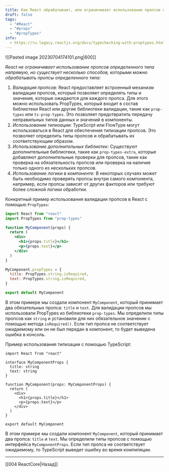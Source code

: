 ```yaml
---
title: Как React обрабатывает, или ограничивает использование пропсов определенного типа?
draft: false
tags:
  - "#React"
  - "#props"
  - "#propTypes"
info:
  - https://ru.legacy.reactjs.org/docs/typechecking-with-proptypes.html#gatsby-focus-wrapper
---
```

![[Pasted image 20230704174101.png|600]]

_React не ограничивает использование пропсов определенного типа напрямую, но существует несколько способов, которыми можно обрабатывать пропсы определенного типа:_

1. _Валидация пропсов:_ React предоставляет встроенный механизм валидации пропсов, который позволяет определять типы и значения, которые ожидаются для каждого пропса. Для этого можно использовать PropTypes, который входит в состав библиотеки React или другие библиотеки валидации, такие как `prop-types` или `ts-prop-types`. Это позволяет предотвратить передачу неправильных типов данных и значений в компоненты.
2. _Использование типизации:_ TypeScript или FlowType могут использоваться в React для обеспечения типизации пропсов. Это позволяет определить типы пропсов и обрабатывать их соответствующим образом.
3. _Использование дополнительных библиотек:_ Существуют дополнительные библиотеки, такие как `prop-types-extra`, которые добавляют дополнительные проверки для пропсов, такие как проверка на обязательность пропсов или проверка на наличие только одного из нескольких пропсов.
4. _Использование логики в компоненте:_ В некоторых случаях может быть необходимо проверять пропсы внутри самого компонента, например, если пропсы зависят от других факторов или требуют более сложной логики обработки.

Конкретный пример использования валидации пропсов в React с помощью `PropTypes`:

```jsx
import React from "react"
import PropTypes from "prop-types"

function MyComponent(props) {
  return (
    <div>
      <h1>{props.title}</h1>
      <p>{props.text}</p>
    </div>
  )
}

MyComponent.propTypes = {
  title: PropTypes.string.isRequired,
  text: PropTypes.string.isRequired,
}

export default MyComponent
```

В этом примере мы создали компонент `MyComponent`, который принимает два обязательных пропса: `title` и `text`. Для валидации пропсов мы использовали PropTypes из библиотеки `prop-types`. Мы определили типы пропсов как `string` и установили для них обязательное значение с помощью метода `isRequired()`. Если тип пропса не соответствует ожидаемому или он не был передан в компонент, то будет выведена ошибка в консоль.

Пример использования типизации с помощью TypeScript:

```tsx
import React from "react"

interface MyComponentProps {
  title: string
  text: string
}

function MyComponent(props: MyComponentProps) {
  return (
    <div>
      <h1>{props.title}</h1>
      <p>{props.text}</p>
    </div>
  )
}

export default MyComponent
```

В этом примере мы создали компонент `MyComponent`, который принимает два пропса: `title` и `text`. Мы определили типы пропсов с помощью интерфейса `MyComponentProps`. Если тип пропса не соответствует ожидаемому, то TypeScript выведет ошибку во время компиляции.

---

[[004 ReactCore|Назад]]